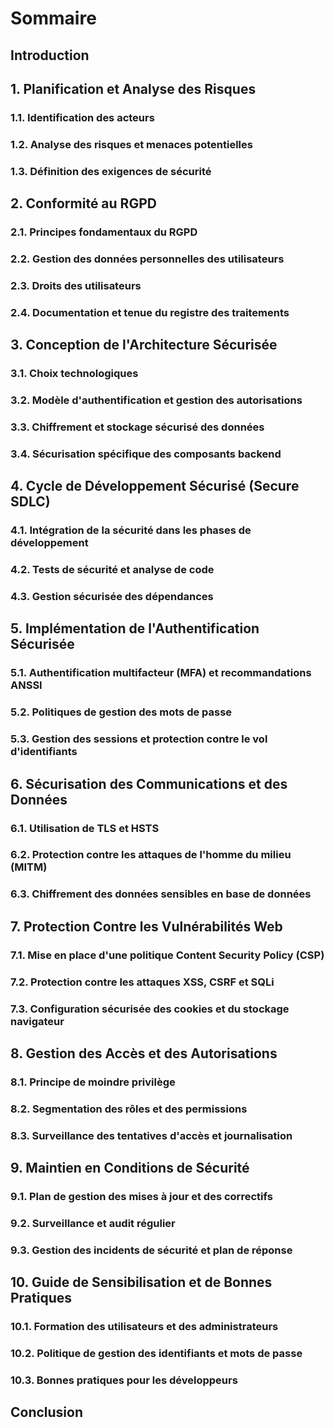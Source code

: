 # Sommaire

## Introduction

## 1. Planification et Analyse des Risques
### 1.1. Identification des acteurs
### 1.2. Analyse des risques et menaces potentielles
### 1.3. Définition des exigences de sécurité

## 2. Conformité au RGPD
### 2.1. Principes fondamentaux du RGPD
### 2.2. Gestion des données personnelles des utilisateurs
### 2.3. Droits des utilisateurs
### 2.4. Documentation et tenue du registre des traitements

## 3. Conception de l'Architecture Sécurisée
### 3.1. Choix technologiques
### 3.2. Modèle d'authentification et gestion des autorisations
### 3.3. Chiffrement et stockage sécurisé des données
### 3.4. Sécurisation spécifique des composants backend

## 4. Cycle de Développement Sécurisé (Secure SDLC)
### 4.1. Intégration de la sécurité dans les phases de développement
### 4.2. Tests de sécurité et analyse de code
### 4.3. Gestion sécurisée des dépendances

## 5. Implémentation de l'Authentification Sécurisée
### 5.1. Authentification multifacteur (MFA) et recommandations ANSSI
### 5.2. Politiques de gestion des mots de passe
### 5.3. Gestion des sessions et protection contre le vol d'identifiants

## 6. Sécurisation des Communications et des Données
### 6.1. Utilisation de TLS et HSTS
### 6.2. Protection contre les attaques de l'homme du milieu (MITM)
### 6.3. Chiffrement des données sensibles en base de données

## 7. Protection Contre les Vulnérabilités Web
### 7.1. Mise en place d'une politique Content Security Policy (CSP)
### 7.2. Protection contre les attaques XSS, CSRF et SQLi
### 7.3. Configuration sécurisée des cookies et du stockage navigateur

## 8. Gestion des Accès et des Autorisations
### 8.1. Principe de moindre privilège
### 8.2. Segmentation des rôles et des permissions
### 8.3. Surveillance des tentatives d'accès et journalisation

## 9. Maintien en Conditions de Sécurité
### 9.1. Plan de gestion des mises à jour et des correctifs
### 9.2. Surveillance et audit régulier
### 9.3. Gestion des incidents de sécurité et plan de réponse

## 10. Guide de Sensibilisation et de Bonnes Pratiques
### 10.1. Formation des utilisateurs et des administrateurs
### 10.2. Politique de gestion des identifiants et mots de passe
### 10.3. Bonnes pratiques pour les développeurs

## Conclusion